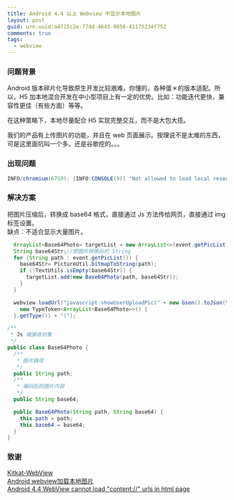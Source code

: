 ```yaml
---
title: Android 4.4 以上 Webview 中显示本地图片
layout: post
guid: urn:uuid:a4715c2e-774d-4643-8656-41175234f752
comments: true
tags:
  - webview
---
```


### 问题背景
Android 版本碎片化导致原生开发比较艰难，你懂的，各种蛋＊的版本适配。所以，H5 加本地混合开发在中小型项目上有一定的优势。比如：功能迭代更快，兼容性更佳（有些方面）等等。  

在这种策略下，本地尽量配合 H5 实现完整交互，而不是大包大揽。  

我们的产品有上传图片的功能，并且在 web 页面展示。按理说不是太难的东西，可是这里面坑叫一个多。还是谷歌挖的。。。

### 出现问题
```java
INFO/chromium(6759): [INFO:CONSOLE(9)] "Not allowed to load local resource: content://com.testing.image/kitkat.png"
```

### 解决方案
把图片压缩后，转换成 base64 格式，直接通过 Js 方法传给网页，直接通过 img 标签设置。  
缺点：不适合显示大量图片。

```java
  ArrayList<Base64Photo> targetList = new ArrayList<>(event.getPicList().size());
  String base64Str;//把图片转换后的 String
  for (String path : event.getPicList()) {
    base64Str= PictureUtil.bitmapToString(path);
    if (!TextUtils.isEmpty(base64Str)) {
      targetList.add(new Base64Photo(path, base64Str));
    }
  }

  webview.loadUrl("javascript:showUserUploadPic(" + new Gson().toJson(targetList,
    new TypeToken<ArrayList<Base64Photo>>() {
  }.getType()) + ")");
```

```java
/**
 * Js 端接收对象
 */
public class Base64Photo {
  /**
   * 图片路径
   */
  public String path;
  /**
   * 编码后的图片内容
   */
  public String base64;

  public Base64Photo(String path, String base64) {
    this.path = path;
    this.base64 = base64;
  }
}
```

### 致谢
[Kitkat-WebView](https://github.com/henrychuangtw/Kitkat-WebView)  
[Android webview加载本地图片](http://blog.csdn.net/candyguy242/article/details/16947445)  
[Android 4.4 WebView cannot load "content://" urls in html page](https://code.google.com/p/android/issues/detail?id=63033)
